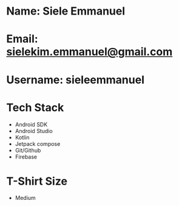 # Name: Siele Emmanuel

# Email: sielekim.emmanuel@gmail.com

# Username: sieleemmanuel

# Tech Stack
- Android SDK
- Android Studio
- Kotlin
- Jetpack compose
- Git/Github
- Firebase

# T-Shirt Size
- Medium